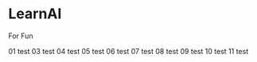 # LearnAI

For Fun


01 test
03 test
04 test
05 test
06 test
07 test
08 test
09 test
10 test
11 test




















